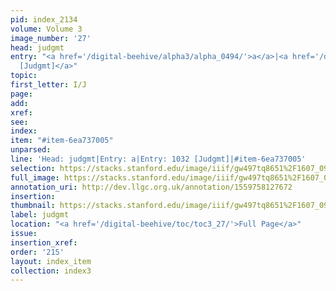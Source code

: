 ```yaml
---
pid: index_2134
volume: Volume 3
image_number: '27'
head: judgmt
entry: "<a href='/digital-beehive/alpha3/alpha_0494/'>a</a>|<a href='/digital-beehive/toc/toc2_200/'>1032
  [Judgmt]</a>"
topic: 
first_letter: I/J
page: 
add: 
xref: 
see: 
index: 
item: "#item-6ea737005"
unparsed: 
line: 'Head: judgmt|Entry: a|Entry: 1032 [Judgmt]|#item-6ea737005'
selection: https://stacks.stanford.edu/image/iiif/gw497tq8651%2F1607_0970/139,1837,524,136/full/0/default.jpg
full_image: https://stacks.stanford.edu/image/iiif/gw497tq8651%2F1607_0970/full/full/0/default.jpg
annotation_uri: http://dev.llgc.org.uk/annotation/1559758127672
insertion: 
thumbnail: https://stacks.stanford.edu/image/iiif/gw497tq8651%2F1607_0970/139,1837,524,136/150,/0/default.jpg
label: judgmt
location: "<a href='/digital-beehive/toc/toc3_27/'>Full Page</a>"
issue: 
insertion_xref: 
order: '215'
layout: index_item
collection: index3
---
```

